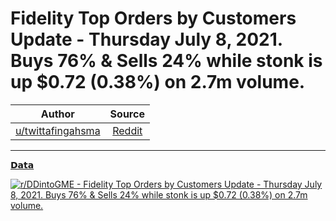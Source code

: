 Fidelity Top Orders by Customers Update - Thursday July 8, 2021. Buys 76% & Sells 24% while stonk is up $0.72 (0.38%) on 2.7m volume.
=====================================================================================================================================

| Author      | Source | 
|  :----:     |    :----:   |        
| [u/twittafingahsma](https://www.reddit.com/user/twittafingahsma/) | [Reddit](https://www.reddit.com/r/DDintoGME/comments/ogfdox/fidelity_top_orders_by_customers_update_thursday/) |

---

[𝗗𝗮𝘁𝗮](https://www.reddit.com/r/DDintoGME/search?q=flair_name%3A%22%F0%9D%97%97%F0%9D%97%AE%F0%9D%98%81%F0%9D%97%AE%22&restrict_sr=1)

[![r/DDintoGME - Fidelity Top Orders by Customers Update - Thursday July 8, 2021. Buys 76% & Sells 24% while stonk is up $0.72 (0.38%) on 2.7m volume.](https://i.redd.it/oqiho9bkq1a71.png)](https://i.redd.it/oqiho9bkq1a71.png)
